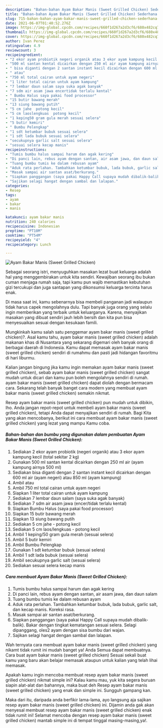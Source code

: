 ```yaml
---
description: "Bahan-bahan Ayam Bakar Manis (Sweet Grilled Chicken) Sederhana dan Mudah Dibuat"
title: "Bahan-bahan Ayam Bakar Manis (Sweet Grilled Chicken) Sederhana dan Mudah Dibuat"
slug: 715-bahan-bahan-ayam-bakar-manis-sweet-grilled-chicken-sederhana-dan-mudah-dibuat
date: 2021-06-07T01:40:52.276Z
image: https://img-global.cpcdn.com/recipes/660f1d267a2d3cf6/680x482cq70/ayam-bakar-manis-sweet-grilled-chicken-foto-resep-utama.jpg
thumbnail: https://img-global.cpcdn.com/recipes/660f1d267a2d3cf6/680x482cq70/ayam-bakar-manis-sweet-grilled-chicken-foto-resep-utama.jpg
cover: https://img-global.cpcdn.com/recipes/660f1d267a2d3cf6/680x482cq70/ayam-bakar-manis-sweet-grilled-chicken-foto-resep-utama.jpg
author: Ivan Perez
ratingvalue: 4.9
reviewcount: 3
recipeingredient:
- "2 ekor ayam probiotik negeri organik atau 3 ekor ayam kampung kecil total sekitar 2 kg"
- "500 ml santan kental dicairkan dengan 250 ml air ayam kampung airnya 500 ml"
- " bisa diganti dengan 2 santan instant kecil dicairkan dengan 600 ml air ayam negeri atau 850 ml ayam kampung"
- " atau"
- "750 ml total cairan untuk ayam negeri"
- "1 liter total cairan untuk ayam kampung"
- "7 lembar daun salam saya suka agak banyak"
- "7 sdm air asam jawa encertidak terlalu kental"
- " Bumbu Halus saya pakai food processor"
- "15 butir bawang merah"
- "13 siung bawang putih"
- "5 cm jahe  potong kecil"
- "5 cm laoslengkuas  potong kecil"
- "1 keping50 gram gula merah sesuai selera"
- "5 butir kemiri"
- " Bumbu Pelengkap"
- "1 sdt ketumbar bubuk sesuai selera"
- "1 sdt lada bubuk sesuai selera"
- "secukupnya garlic salt sesuai selera"
- "sesuai selera kecap manis"
recipeinstructions:
- "Tumis bumbu halus sampai harum dan agak kering"
- "Di panci lain, rebus ayam dengan santan, air asam jawa, dan daun salam"
- "Tuang bumbu tumis ke dalam rebusan ayam"
- "Aduk rata perlahan. Tambahkan ketumbar bubuk, lada bubuk, garlic salt, dan kecap manis. Koreksi rasa."
- "Masak sampai air santan asat/berkurang."
- "Siapkan panggangan (saya pakai Happy Call supaya mudah dibalik-balik). Bakar dengan tingkat kematangan sesuai selera. Selagi dipanggang, oles2 ayam dengan sisa bumbu dari wajan."
- "Sajikan selagi hangat dengan sambal dan lalapan."
categories:
- Resep
tags:
- ayam
- bakar
- manis

katakunci: ayam bakar manis 
nutrition: 240 calories
recipecuisine: Indonesian
preptime: "PT10M"
cooktime: "PT54M"
recipeyield: "4"
recipecategory: Lunch

---
```



![Ayam Bakar Manis (Sweet Grilled Chicken)](https://img-global.cpcdn.com/recipes/660f1d267a2d3cf6/680x482cq70/ayam-bakar-manis-sweet-grilled-chicken-foto-resep-utama.jpg)

Sebagai seorang istri, menyuguhkan masakan lezat buat keluarga adalah hal yang menggembirakan untuk kita sendiri. Kewajiban seorang ibu bukan cuman menjaga rumah saja, tapi kamu pun wajib memastikan kebutuhan gizi tercukupi dan juga santapan yang dikonsumsi keluarga tercinta harus enak.

Di masa  saat ini, kamu sebenarnya bisa membeli panganan jadi walaupun tidak harus capek mengolahnya dulu. Tapi banyak juga orang yang selalu ingin memberikan yang terbaik untuk keluarganya. Karena, menyajikan masakan yang dibuat sendiri jauh lebih bersih dan kita pun bisa menyesuaikan sesuai dengan kesukaan famili. 



Mungkinkah kamu salah satu penggemar ayam bakar manis (sweet grilled chicken)?. Asal kamu tahu, ayam bakar manis (sweet grilled chicken) adalah makanan khas di Nusantara yang sekarang digemari oleh banyak orang di berbagai daerah di Indonesia. Kamu dapat memasak ayam bakar manis (sweet grilled chicken) sendiri di rumahmu dan pasti jadi hidangan favoritmu di hari liburmu.

Kalian jangan bingung jika kamu ingin memakan ayam bakar manis (sweet grilled chicken), sebab ayam bakar manis (sweet grilled chicken) sangat mudah untuk dicari dan kamu pun boleh mengolahnya sendiri di rumah. ayam bakar manis (sweet grilled chicken) dapat diolah dengan bermacam cara. Sekarang telah banyak banget cara modern yang membuat ayam bakar manis (sweet grilled chicken) semakin nikmat.

Resep ayam bakar manis (sweet grilled chicken) pun mudah untuk dibikin, lho. Anda jangan repot-repot untuk membeli ayam bakar manis (sweet grilled chicken), tetapi Anda dapat menyajikan sendiri di rumah. Bagi Kita yang akan mencobanya, berikut ini cara membuat ayam bakar manis (sweet grilled chicken) yang lezat yang mampu Kamu coba.

<!--inarticleads1-->

##### Bahan-bahan dan bumbu yang digunakan dalam pembuatan Ayam Bakar Manis (Sweet Grilled Chicken):

1. Sediakan 2 ekor ayam probiotik (negeri organik) atau 3 ekor ayam kampung kecil (total sekitar 2 kg)
1. Gunakan 500 ml santan kental dicairkan dengan 250 ml air (ayam kampung airnya 500 ml)
1. Sediakan  bisa diganti dengan 2 santan instant kecil dicairkan dengan 600 ml air (ayam negeri) atau 850 ml (ayam kampung)
1. Ambil  atau
1. Ambil 750 ml total cairan untuk ayam negeri
1. Siapkan 1 liter total cairan untuk ayam kampung
1. Sediakan 7 lembar daun salam (saya suka agak banyak)
1. Sediakan 7 sdm air asam jawa (encer/tidak terlalu kental)
1. Siapkan  Bumbu Halus (saya pakai food processor)
1. Siapkan 15 butir bawang merah
1. Siapkan 13 siung bawang putih
1. Sediakan 5 cm jahe - potong kecil
1. Sediakan 5 cm laos/lengkuas - potong kecil
1. Ambil 1 keping/50 gram gula merah (sesuai selera)
1. Ambil 5 butir kemiri
1. Ambil  Bumbu Pelengkap
1. Gunakan 1 sdt ketumbar bubuk (sesuai selera)
1. Ambil 1 sdt lada bubuk (sesuai selera)
1. Ambil secukupnya garlic salt (sesuai selera)
1. Sediakan sesuai selera kecap manis




<!--inarticleads2-->

##### Cara membuat Ayam Bakar Manis (Sweet Grilled Chicken):

1. Tumis bumbu halus sampai harum dan agak kering
1. Di panci lain, rebus ayam dengan santan, air asam jawa, dan daun salam
1. Tuang bumbu tumis ke dalam rebusan ayam
1. Aduk rata perlahan. Tambahkan ketumbar bubuk, lada bubuk, garlic salt, dan kecap manis. Koreksi rasa.
1. Masak sampai air santan asat/berkurang.
1. Siapkan panggangan (saya pakai Happy Call supaya mudah dibalik-balik). Bakar dengan tingkat kematangan sesuai selera. Selagi dipanggang, oles2 ayam dengan sisa bumbu dari wajan.
1. Sajikan selagi hangat dengan sambal dan lalapan.




Wah ternyata cara membuat ayam bakar manis (sweet grilled chicken) yang nikamt tidak rumit ini mudah banget ya! Anda Semua dapat membuatnya. Cara buat ayam bakar manis (sweet grilled chicken) Sesuai sekali buat kamu yang baru akan belajar memasak ataupun untuk kalian yang telah lihai memasak.

Apakah kamu ingin mencoba membuat resep ayam bakar manis (sweet grilled chicken) nikmat simple ini? Kalau kamu mau, yuk kita segera buruan siapin alat-alat dan bahannya, maka buat deh Resep ayam bakar manis (sweet grilled chicken) yang enak dan simple ini. Sungguh gampang kan. 

Maka dari itu, daripada anda berfikir lama-lama, ayo langsung aja sajikan resep ayam bakar manis (sweet grilled chicken) ini. Dijamin anda gak akan menyesal membuat resep ayam bakar manis (sweet grilled chicken) enak tidak rumit ini! Selamat mencoba dengan resep ayam bakar manis (sweet grilled chicken) mantab simple ini di tempat tinggal masing-masing,ya!.

